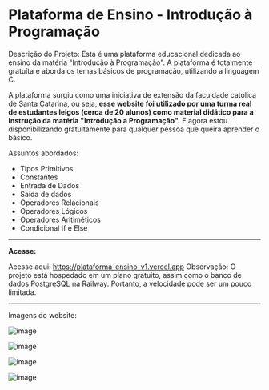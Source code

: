 <h1>Plataforma de Ensino - Introdução à Programação</h1>

Descrição do Projeto:
Esta é uma plataforma educacional dedicada ao ensino da matéria "Introdução à Programação". A plataforma é totalmente gratuíta e aborda os temas básicos de programação, utilizando a linguagem C. <br>

A plataforma surgiu como uma iniciativa de extensão da faculdade católica de Santa Catarina, ou seja, <b>esse website foi utilizado por uma turma real de estudantes leigos (cerca de 20 alunos) como material didático para a instrução da matéria "Introdução a Programação".</b> E agora estou disponibilizando gratuitamente para qualquer pessoa que queira aprender o básico.

Assuntos abordados:


* Tipos Primitivos
* Constantes
* Entrada de Dados
* Saída de dados
* Operadores Relacionais
* Operadores Lógicos
* Operadores Aritiméticos
* Condicional If e Else

<hr>


<b>Acesse:</b>


Acesse aqui: https://plataforma-ensino-v1.vercel.app
Observação: O projeto está hospedado em um plano gratuito, assim como o banco de dados PostgreSQL na Railway. Portanto, a velocidade pode ser um pouco limitada.


<hr>

Imagens do website:

![image](https://github.com/user-attachments/assets/0808781b-974f-489c-ae91-bfb7315e5ee9)


![image](https://github.com/user-attachments/assets/9d88eb42-4bc9-4b3c-95cd-59cb8e95bb4e)


![image](https://github.com/user-attachments/assets/c7a664c8-8ad9-4cd1-a150-f37f77c0c12e)


![image](https://github.com/user-attachments/assets/2d5f6c5b-1044-471a-9005-4b3d5466e7e9)






